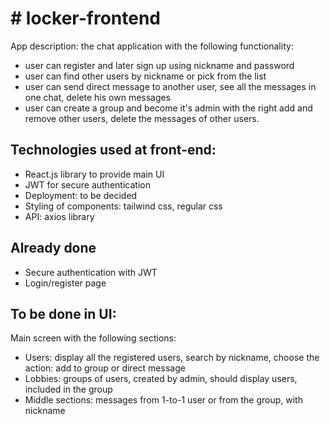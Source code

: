 # # locker-frontend

App description: the chat application with the following functionality:
- user can register and later sign up using nickname and password
- user can find other users by nickname or pick from the list
- user can send direct message to another user, see all the messages in one chat, delete his own messages
- user can create a group and become it's admin with the right add and remove other users, delete the messages of other users.


## Technologies used at front-end:
- React.js library to provide main UI 
- JWT for secure authentication
- Deployment: to be decided
- Styling of components: tailwind css, regular css
- API: axios library

## Already done
- Secure authentication with JWT
- Login/register page

## To be done in UI:
Main screen with the following sections:
- Users: display all the registered users, search by nickname, choose the action: add to group or direct message
- Lobbies: groups of users, created by admin, should display users, included in the group
- Middle sections: messages from 1-to-1 user or from the group, with nickname

